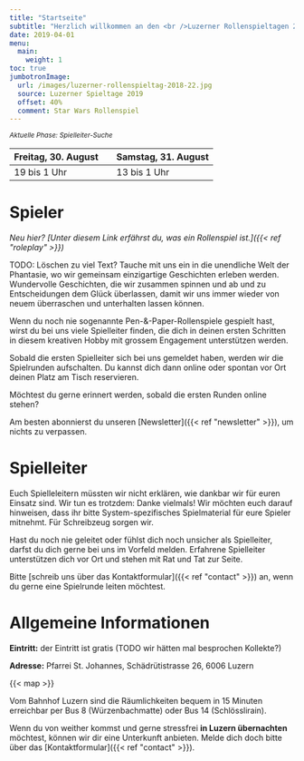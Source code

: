 ```yaml
---
title: "Startseite"
subtitle: "Herzlich willkommen an den <br />Luzerner Rollenspieltagen 2019"
date: 2019-04-01
menu:
  main:
    weight: 1
toc: true
jumbotronImage:
  url: /images/luzerner-rollenspieltag-2018-22.jpg
  source: Luzerner Spieltage 2019
  offset: 40%
  comment: Star Wars Rollenspiel
---
```


<small>_Aktuelle Phase: Spielleiter-Suche_</small>

| Freitag, 30. August | | Samstag, 31. August |
| --- | --- | --- |
| 19 bis 1 Uhr | | 13 bis 1 Uhr |

# Spieler

_Neu hier? [Unter diesem Link erfährst du, was ein Rollenspiel ist.]({{< ref "roleplay" >}})_

TODO: Löschen zu viel Text? Tauche mit uns ein in die unendliche Welt der Phantasie, wo wir gemeinsam einzigartige Geschichten erleben werden. Wundervolle Geschichten, die wir zusammen spinnen und ab und zu Entscheidungen dem Glück überlassen, damit wir uns immer wieder von neuem überraschen und unterhalten lassen können.

Wenn du noch nie sogenannte Pen-&-Paper-Rollenspiele gespielt hast, wirst du bei uns viele Spielleiter finden, die dich in deinen ersten Schritten in diesem kreativen Hobby mit grossem Engagement unterstützen werden.

Sobald die ersten Spielleiter sich bei uns gemeldet haben, werden wir die Spielrunden aufschalten. Du kannst dich dann online oder spontan vor Ort deinen Platz am Tisch reservieren.

Möchtest du gerne erinnert werden, sobald die ersten Runden online stehen?

Am besten abonnierst du unseren [Newsletter]({{< ref "newsletter" >}}), um nichts zu verpassen.

# Spielleiter

Euch Spielleleitern müssten wir nicht erklären, wie dankbar wir für euren Einsatz sind. Wir tun es trotzdem: Danke vielmals! Wir möchten euch darauf hinweisen, dass ihr bitte System-spezifisches Spielmaterial für eure Spieler mitnehmt. Für Schreibzeug sorgen wir.

Hast du noch nie geleitet oder fühlst dich noch unsicher als Spielleiter, darfst du dich gerne bei uns im Vorfeld melden. Erfahrene Spielleiter unterstützen dich vor Ort und stehen mit Rat und Tat zur Seite.

Bitte [schreib uns über das Kontaktformular]({{< ref "contact" >}}) an, wenn du gerne eine Spielrunde leiten möchtest.

# Allgemeine Informationen

**Eintritt:** der Eintritt ist gratis (TODO wir hätten mal besprochen Kollekte?)

**Adresse:** Pfarrei St. Johannes, Schädrütistrasse 26, 6006 Luzern

{{< map >}}

Vom Bahnhof Luzern sind die Räumlichkeiten bequem in 15 Minuten erreichbar per Bus 8 (Würzenbachmatte) oder Bus 14 (Schlösslirain).

Wenn du von weither kommst und gerne stressfrei **in Luzern übernachten** möchtest, können wir dir eine Unterkunft anbieten. Melde dich doch bitte über das [Kontaktformular]({{< ref "contact" >}}).